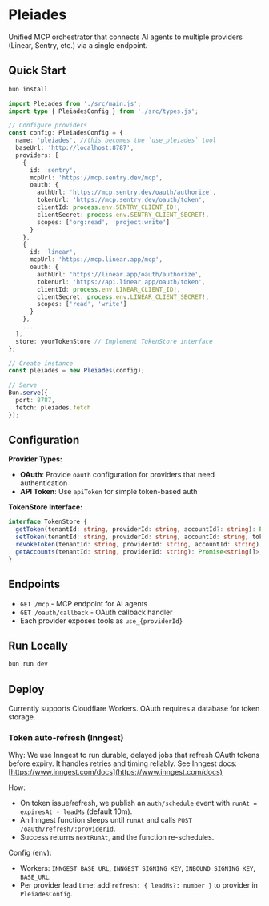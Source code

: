 # Pleiades

Unified MCP orchestrator that connects AI agents to multiple providers (Linear, Sentry, etc.) via a single endpoint.

## Quick Start

```bash
bun install
```

```typescript
import Pleiades from './src/main.js';
import type { PleiadesConfig } from './src/types.js';

// Configure providers
const config: PleiadesConfig = {
  name: 'pleiades', //this becomes the `use_pleiades` tool
  baseUrl: 'http://localhost:8787',
  providers: [
    {
      id: 'sentry',
      mcpUrl: 'https://mcp.sentry.dev/mcp',
      oauth: {
        authUrl: 'https://mcp.sentry.dev/oauth/authorize',
        tokenUrl: 'https://mcp.sentry.dev/oauth/token',
        clientId: process.env.SENTRY_CLIENT_ID!,
        clientSecret: process.env.SENTRY_CLIENT_SECRET!,
        scopes: ['org:read', 'project:write']
      }
    },
    {
      id: 'linear',
      mcpUrl: 'https://mcp.linear.app/mcp',
      oauth: {
        authUrl: 'https://linear.app/oauth/authorize',
        tokenUrl: 'https://api.linear.app/oauth/token',
        clientId: process.env.LINEAR_CLIENT_ID!,
        clientSecret: process.env.LINEAR_CLIENT_SECRET!,
        scopes: ['read', 'write']
      }
    },
    ...
  ],
  store: yourTokenStore // Implement TokenStore interface
};

// Create instance
const pleiades = new Pleiades(config);

// Serve
Bun.serve({
  port: 8787,
  fetch: pleiades.fetch
});
```

## Configuration

**Provider Types:**
- **OAuth**: Provide `oauth` configuration for providers that need authentication
- **API Token**: Use `apiToken` for simple token-based auth

**TokenStore Interface:**
```typescript
interface TokenStore {
  getToken(tenantId: string, providerId: string, accountId?: string): Promise<Token | null>;
  setToken(tenantId: string, providerId: string, accountId: string, token: Token): Promise<void>;
  revokeToken(tenantId: string, providerId: string, accountId: string): Promise<void>;
  getAccounts(tenantId: string, providerId: string): Promise<string[]>;
}
```

## Endpoints

- `GET /mcp` - MCP endpoint for AI agents
- `GET /oauth/callback` - OAuth callback handler
- Each provider exposes tools as `use_{providerId}`

## Run Locally

```bash
bun run dev
```

## Deploy
Currently supports Cloudflare Workers. OAuth requires a database for token storage.

### Token auto-refresh (Inngest)

Why: We use Inngest to run durable, delayed jobs that refresh OAuth tokens before expiry. It handles retries and timing reliably. See Inngest docs: [https://www.inngest.com/docs](https://www.inngest.com/docs)

How:
- On token issue/refresh, we publish an `auth/schedule` event with `runAt = expiresAt - leadMs` (default 10m).
- An Inngest function sleeps until `runAt` and calls `POST /oauth/refresh/:providerId`.
- Success returns `nextRunAt`, and the function re-schedules.

Config (env):
- Workers: `INNGEST_BASE_URL`, `INNGEST_SIGNING_KEY`, `INBOUND_SIGNING_KEY`, `BASE_URL`.
- Per provider lead time: add `refresh: { leadMs?: number }` to provider in `PleiadesConfig`.
